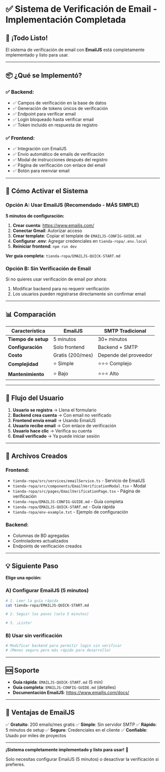 # ✅ Sistema de Verificación de Email - Implementación Completada

## 🎉 ¡Todo Listo!

El sistema de verificación de email con **EmailJS** está completamente implementado y listo para usar.

---

## 📦 ¿Qué se Implementó?

### ✅ Backend:
- ✅ Campos de verificación en la base de datos
- ✅ Generación de tokens únicos de verificación
- ✅ Endpoint para verificar email
- ✅ Login bloqueado hasta verificar email
- ✅ Token incluido en respuesta de registro

### ✅ Frontend:
- ✅ Integración con EmailJS
- ✅ Envío automático de emails de verificación
- ✅ Modal de instrucciones después del registro
- ✅ Página de verificación con enlace del email
- ✅ Botón para reenviar email

---

## 🚀 Cómo Activar el Sistema

### Opción A: Usar EmailJS (Recomendado - MÁS SIMPLE)

**5 minutos de configuración:**

1. **Crear cuenta**: https://www.emailjs.com/
2. **Conectar Gmail**: Autorizar acceso
3. **Crear template**: Copiar el template de `EMAILJS-CONFIG-GUIDE.md`
4. **Configurar .env**: Agregar credenciales en `tienda-ropa/.env.local`
5. **Reiniciar frontend**: `npm run dev`

**Ver guía completa**: `tienda-ropa/EMAILJS-QUICK-START.md`

### Opción B: Sin Verificación de Email

Si no quieres usar verificación de email por ahora:

1. Modificar backend para no requerir verificación
2. Los usuarios pueden registrarse directamente sin confirmar email

---

## 📊 Comparación

| Característica | EmailJS | SMTP Tradicional |
|---|---|---|
| **Tiempo de setup** | 5 minutos | 30+ minutos |
| **Configuración** | Solo frontend | Backend + SMTP |
| **Costo** | Gratis (200/mes) | Depende del proveedor |
| **Complejidad** | ⭐ Simple | ⭐⭐⭐ Complejo |
| **Mantenimiento** | ⭐ Bajo | ⭐⭐⭐ Alto |

---

## 🎯 Flujo del Usuario

1. **Usuario se registra** → Llena el formulario
2. **Backend crea cuenta** → Con email no verificado
3. **Frontend envía email** → Usando EmailJS
4. **Usuario recibe email** → Con enlace de verificación
5. **Usuario hace clic** → Verifica su cuenta
6. **Email verificado** → Ya puede iniciar sesión

---

## 📁 Archivos Creados

### Frontend:
- `tienda-ropa/src/services/emailService.ts` - Servicio de EmailJS
- `tienda-ropa/src/components/EmailVerificationModal.tsx` - Modal
- `tienda-ropa/src/pages/EmailVerificationPage.tsx` - Página de verificación
- `tienda-ropa/EMAILJS-CONFIG-GUIDE.md` - Guía completa
- `tienda-ropa/EMAILJS-QUICK-START.md` - Guía rápida
- `tienda-ropa/env-example.txt` - Ejemplo de configuración

### Backend:
- Columnas de BD agregadas
- Controladores actualizados
- Endpoints de verificación creados

---

## 💡 Siguiente Paso

**Elige una opción:**

### A) Configurar EmailJS (5 minutos)
```bash
# 1. Leer la guía rápida
cat tienda-ropa/EMAILJS-QUICK-START.md

# 2. Seguir los pasos (solo 5 minutos)

# 3. ¡Listo!
```

### B) Usar sin verificación
```bash
# Modificar backend para permitir login sin verificar
# (Menos seguro pero más rápido para desarrollo)
```

---

## 🆘 Soporte

- **Guía rápida**: `EMAILJS-QUICK-START.md` (5 min)
- **Guía completa**: `EMAILJS-CONFIG-GUIDE.md` (detalles)
- **Documentación EmailJS**: https://www.emailjs.com/docs/

---

## 🎁 Ventajas de EmailJS

✅ **Gratuito**: 200 emails/mes gratis
✅ **Simple**: Sin servidor SMTP
✅ **Rápido**: 5 minutos de setup
✅ **Seguro**: Credenciales en el cliente
✅ **Confiable**: Usado por miles de proyectos

---

**¡Sistema completamente implementado y listo para usar!** 🎉

Solo necesitas configurar EmailJS (5 minutos) o desactivar la verificación si prefieres.





